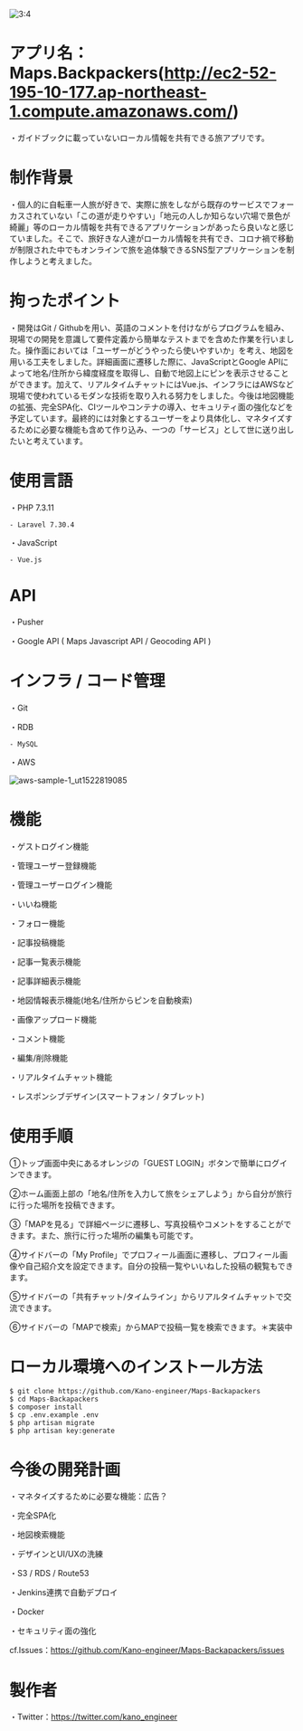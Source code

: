 ![3:4](https://user-images.githubusercontent.com/71540533/109912799-20d8b380-7cf0-11eb-9c3b-864a0cf37bdf.gif)

# アプリ名：Maps.Backpackers(http://ec2-52-195-10-177.ap-northeast-1.compute.amazonaws.com/)

・ガイドブックに載っていないローカル情報を共有できる旅アプリです。

# 制作背景

・個人的に自転車一人旅が好きで、実際に旅をしながら既存のサービスでフォーカスされていない「この道が走りやすい」「地元の人しか知らない穴場で景色が綺麗」等のローカル情報を共有できるアプリケーションがあったら良いなと感じていました。そこで、旅好きな人達がローカル情報を共有でき、コロナ禍で移動が制限された中でもオンラインで旅を追体験できるSNS型アプリケーションを制作しようと考えました。

# 拘ったポイント

・開発はGit / Githubを用い、英語のコメントを付けながらプログラムを組み、現場での開発を意識して要件定義から簡単なテストまでを含めた作業を行いました。操作面においては「ユーザーがどうやったら使いやすいか」を考え、地図を用いる工夫をしました。詳細画面に遷移した際に、JavaScriptとGoogle APIによって地名/住所から緯度経度を取得し、自動で地図上にピンを表示させることができます。加えて、リアルタイムチャットにはVue.js、インフラにはAWSなど現場で使われているモダンな技術を取り入れる努力をしました。今後は地図機能の拡張、完全SPA化、CIツールやコンテナの導入、セキュリティ面の強化などを予定しています。最終的には対象とするユーザーをより具体化し、マネタイズするために必要な機能も含めて作り込み、一つの「サービス」として世に送り出したいと考えています。

# 使用言語

・PHP 7.3.11

    - Laravel 7.30.4

・JavaScript

    - Vue.js

# API 

・Pusher

・Google API ( Maps Javascript API / Geocoding API )


# インフラ / コード管理

・Git

・RDB

    - MySQL

・AWS

![aws-sample-1_ut1522819085](https://user-images.githubusercontent.com/71540533/109102044-579c5000-776b-11eb-9e0b-e3afb6f0e42e.png)

# 機能

・ゲストログイン機能

・管理ユーザー登録機能

・管理ユーザーログイン機能

・いいね機能

・フォロー機能

・記事投稿機能

・記事一覧表示機能

・記事詳細表示機能

・地図情報表示機能(地名/住所からピンを自動検索)

・画像アップロード機能

・コメント機能

・編集/削除機能

・リアルタイムチャット機能

・レスポンシブデザイン(スマートフォン / タブレット)

# 使用手順
①トップ画面中央にあるオレンジの「GUEST LOGIN」ボタンで簡単にログインできます。

②ホーム画面上部の「地名/住所を入力して旅をシェアしよう」から自分が旅行に行った場所を投稿できます。

③「MAPを見る」で詳細ページに遷移し、写真投稿やコメントをすることができます。また、旅行に行った場所の編集も可能です。

④サイドバーの「My Profile」でプロフィール画面に遷移し、プロフィール画像や自己紹介文を設定できます。自分の投稿一覧やいいねした投稿の観覧もできます。

⑤サイドバーの「共有チャット/タイムライン」からリアルタイムチャットで交流できます。

⑥サイドバーの「MAPで検索」からMAPで投稿一覧を検索できます。＊実装中

# ローカル環境へのインストール方法

    $ git clone https://github.com/Kano-engineer/Maps-Backapackers
    $ cd Maps-Backapackers
    $ composer install
    $ cp .env.example .env
    $ php artisan migrate
    $ php artisan key:generate

# 今後の開発計画

・マネタイズするために必要な機能：広告？

・完全SPA化

・地図検索機能

・デザインとUI/UXの洗練

・S3 / RDS / Route53

・Jenkins連携で自動デプロイ

・Docker

・セキュリティ面の強化

cf.Issues：https://github.com/Kano-engineer/Maps-Backapackers/issues

# 製作者

・Twitter：https://twitter.com/kano_engineer
